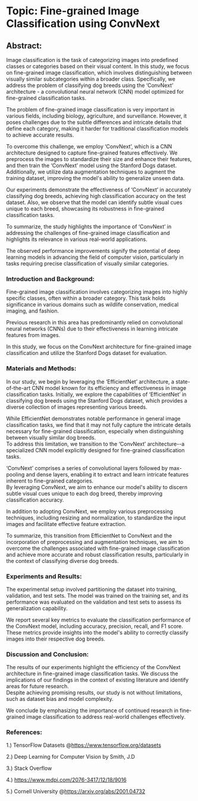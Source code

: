 # Topic: Fine-grained Image Classification using ConvNext 


## Abstract: 

Image classification is the task of categorizing images into predefined classes or categories based on their visual content. In this study, we focus on fine-grained image classification, which involves distinguishing between visually similar subcategories within a broader class. Specifically, we address the problem of classifying dog breeds using the ‘ConvNext’ architecture - a convolutional neural network (CNN) model optimized for fine-grained classification tasks. 

The problem of fine-grained image classification is very important in various fields, including biology, agriculture, and surveillance. However, it poses challenges due to the subtle differences and intricate details that define each category, making it harder for traditional classification models to achieve accurate results. 

To overcome this challenge, we employ ‘ConvNext’, which is a CNN architecture designed to capture fine-grained features effectively. We preprocess the images to standardize their size and enhance their features, and then train the ‘ConvNext’ model using the Stanford Dogs dataset. Additionally, we utilize data augmentation techniques to augment the training dataset, improving the model's ability to generalize unseen data. 

Our experiments demonstrate the effectiveness of ‘ConvNext’ in accurately classifying dog breeds, achieving high classification accuracy on the test dataset. Also, we observe that the model can identify subtle visual cues unique to each breed, showcasing its robustness in fine-grained classification tasks. 

To summarize, the study highlights the importance of ‘ConvNext’ in addressing the challenges of fine-grained image classification and highlights its relevance in various real-world applications. 

The observed performance improvements signify the potential of deep learning models in advancing the field of computer vision, particularly in tasks requiring precise classification of visually similar categories. 

 

### Introduction and Background: 

Fine-grained image classification involves categorizing images into highly specific classes, often within a broader category. This task holds significance in various domains such as wildlife conservation, medical imaging, and fashion.  

Previous research in this area has predominantly relied on convolutional neural networks (CNNs) due to their effectiveness in learning intricate features from images. 

In this study, we focus on the ConvNext architecture for fine-grained image classification and utilize the Stanford Dogs dataset for evaluation. 

 

### Materials and Methods: 

In our study, we begin by leveraging the ‘EfficientNet’ architecture, a state-of-the-art CNN model known for its efficiency and effectiveness in image classification tasks. Initially, we explore the capabilities of ‘EfficientNet’ in classifying dog breeds using the Stanford Dogs dataset, which provides a diverse collection of images representing various breeds. 

While EfficientNet demonstrates notable performance in general image classification tasks, we find that it may not fully capture the intricate details necessary for fine-grained classification, especially when distinguishing between visually similar dog breeds.  
To address this limitation, we transition to the ‘ConvNext’ architecture--a specialized CNN model explicitly designed for fine-grained classification tasks. 

‘ConvNext’ comprises a series of convolutional layers followed by max-pooling and dense layers, enabling it to extract and learn intricate features inherent to fine-grained categories.  
By leveraging ConvNext, we aim to enhance our model's ability to discern subtle visual cues unique to each dog breed, thereby improving classification accuracy. 

In addition to adopting ConvNext, we employ various preprocessing techniques, including resizing and normalization, to standardize the input images and facilitate effective feature extraction. 

To summarize, this transition from EfficientNet to ConvNext and the incorporation of preprocessing and augmentation techniques, we aim to overcome the challenges associated with fine-grained image classification and achieve more accurate and robust classification results, particularly in the context of classifying diverse dog breeds. 

 

### Experiments and Results: 

The experimental setup involved partitioning the dataset into training, validation, and test sets. The model was trained on the training set, and its performance was evaluated on the validation and test sets to assess its generalization capability. 

We report several key metrics to evaluate the classification performance of the ConvNext model, including accuracy, precision, recall, and F1 score. These metrics provide insights into the model's ability to correctly classify images into their respective dog breeds. 
 

 
### Discussion and Conclusion: 

The results of our experiments highlight the efficiency of the ConvNext architecture in fine-grained image classification tasks. We discuss the implications of our findings in the context of existing literature and identify areas for future research.  
Despite achieving promising results, our study is not without limitations, such as dataset bias and model complexity.  

We conclude by emphasizing the importance of continued research in fine-grained image classification to address real-world challenges effectively. 

 

### References: 

1.) TensorFlow Datasets @https://www.tensorflow.org/datasets 

2.) Deep Learning for Computer Vision by Smith, J.D 

3.) Stack Overflow  

4.) https://www.mdpi.com/2076-3417/12/18/9016 

5.) Cornell University @https://arxiv.org/abs/2001.04732 
